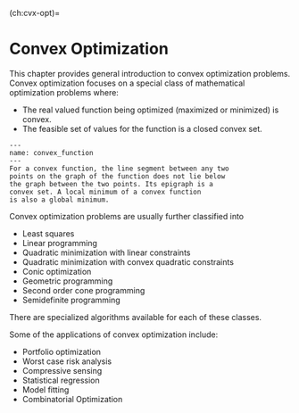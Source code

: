 (ch:cvx-opt)=
# Convex Optimization

This chapter provides general introduction to convex optimization problems.
Convex optimization focuses on a special class of mathematical 
optimization problems where:

* The real valued function being optimized (maximized or minimized)
  is convex.
* The feasible set of values for the function is a closed convex set.

```{figure} ../images/convex_function.png
---
name: convex_function
---
For a convex function, the line segment between any two
points on the graph of the function does not lie below
the graph between the two points. Its epigraph is a 
convex set. A local minimum of a convex function 
is also a global minimum.
``` 

Convex optimization problems are usually further classified into

* Least squares
* Linear programming
* Quadratic minimization with linear constraints
* Quadratic minimization with convex quadratic constraints
* Conic optimization
* Geometric programming
* Second order cone programming 
* Semidefinite programming 

There are specialized algorithms available for each of these
classes.

Some of the applications of convex optimization include:

* Portfolio optimization
* Worst case risk analysis
* Compressive sensing
* Statistical regression
* Model fitting
* Combinatorial Optimization
